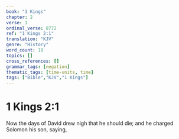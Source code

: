 ```yaml
---
book: "1 Kings"
chapter: 2
verse: 1
ordinal_verse: 8772
ref: "1 Kings 2:1"
translation: "KJV"
genre: "History"
word_count: 18
topics: []
cross_references: []
grammar_tags: [negation]
thematic_tags: [time-units, time]
tags: ["Bible","KJV","1 Kings"]
---
```


# 1 Kings 2:1

Now the days of David drew nigh that he should die; and he charged Solomon his son, saying,
